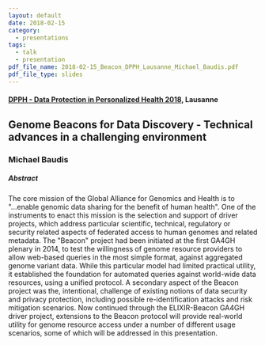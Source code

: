 ```yaml
---
layout: default
date: 2018-02-15
category:
  - presentations
tags:
  - talk
  - presentation
pdf_file_name: 2018-02-15_Beacon_DPPH_Lausanne_Michael_Baudis.pdf
pdf_file_type: slides
---
```


#### [DPPH - Data Protection in Personalized Health 2018](https://dpph18.epfl.ch), Lausanne
## Genome Beacons for Data Discovery - Technical advances in a challenging environment
### Michael Baudis

##### Abstract

The core mission of the Global Alliance for Genomics and Health is to "...enable genomic data sharing for the benefit of human health". One of the instruments to enact this mission is the selection and support of driver projects, which address particular scientific, technical, regulatory or security related aspects of federated access to human genomes and related metadata.
The "Beacon" project had been initiated at the first GA4GH plenary in 2014, to test the willingness of genome resource providers to allow web-based queries in the most simple format, against aggregated genome variant data. While this particular model had limited practical utility, it established the foundation for automated queries against world-wide data resources, using a unified protocol. A secondary aspect of the Beacon project was the, intentional, challenge of existing notions of data security and privacy protection, including possible re-identification attacks and risk mitigation scenarios.
Now continued through the ELIXIR-Beacon GA4GH driver project, extensions to the Beacon protocol will provide real-world utility for genome resource access under a number of different usage scenarios, some of which will be addressed in this presentation.
